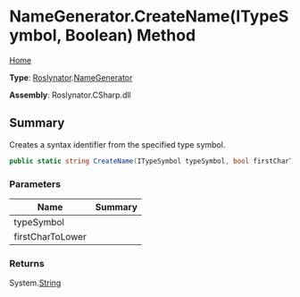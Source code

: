 # NameGenerator\.CreateName\(ITypeSymbol, Boolean\) Method

[Home](../../../README.md)

**Type**: [Roslynator](../../README.md)\.[NameGenerator](../README.md)

**Assembly**: Roslynator\.CSharp\.dll

## Summary

Creates a syntax identifier from the specified type symbol\.

```csharp
public static string CreateName(ITypeSymbol typeSymbol, bool firstCharToLower = false)
```

### Parameters

| Name | Summary |
| ---- | ------- |
| typeSymbol | |
| firstCharToLower | |

### Returns

System\.[String](https://docs.microsoft.com/en-us/dotnet/api/system.string)

